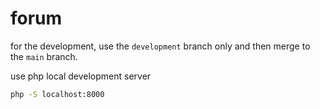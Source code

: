 # forum
for the development, use the `development` branch only and then merge to the `main` branch.

use php local development server
```bash
php -S localhost:8000
```
